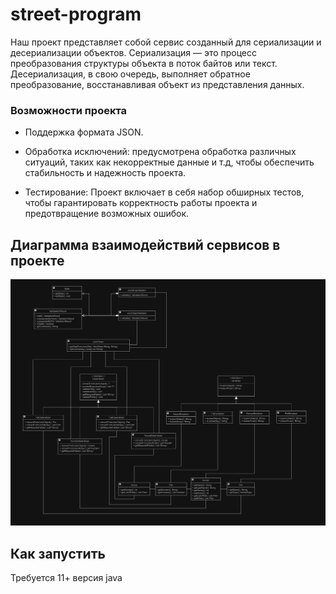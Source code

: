 # street-program

Наш проект представляет собой сервис созданный для сериализации и десериализации объектов. Сериализация — это процесс
преобразования структуры объекта в поток байтов или текст. Десериализация, в свою очередь, выполняет обратное
преобразование, восстанавливая объект из представления данных.

### Возможности проекта

+ Поддержка формата JSON.

+ Обработка исключений: предусмотрена обработка различных ситуаций, таких как некорректные данные и т.д, чтобы
  обеспечить стабильность и надежность проекта.

+ Тестирование: Проект включает в себя набор обширных тестов, чтобы гарантировать корректность работы проекта и
  предотвращение возможных ошибок.

## Диаграмма взаимодействий сервисов в проекте

![](/image.png)

## Как запустить

Требуется 11+ версия java